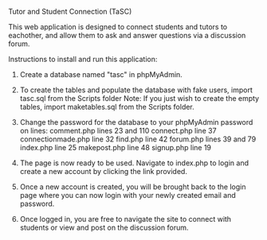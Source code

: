 Tutor and Student Connection (TaSC)

This web application is designed to connect students and tutors to 
eachother, and allow them to ask and answer questions via a discussion forum.

Instructions to install and run this application:

1. Create a database named "tasc" in phpMyAdmin. 

2. To create the tables and populate the database with fake users, import tasc.sql from the Scripts folder
	Note: If you just wish to create the empty tables, import maketables.sql from the Scripts folder.

3. Change the password for the database to your phpMyAdmin password on lines:
	comment.php lines 23 and 110
	connect.php line 37
	connectionmade.php line 32
	find.php line 42
	forum.php lines 39 and 79
	index.php line 25
	makepost.php line 48
	signup.php line 19

4. The page is now ready to be used.
Navigate to index.php to login and create a new account by clicking the link provided.

5. Once a new account is created, you will be brought back to the login page where you can 
now login with your newly created email and password.

6. Once logged in, you are free to navigate the site to connect with students or view and post on the discussion forum. 